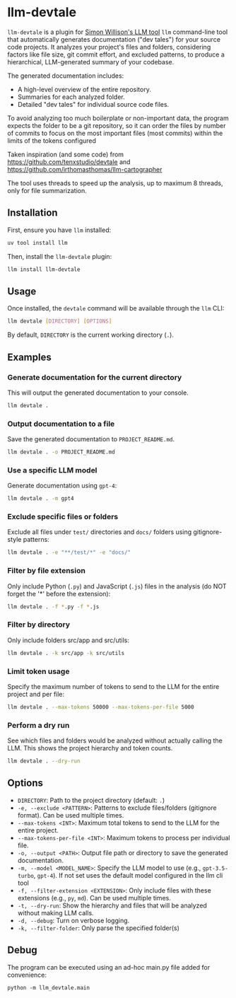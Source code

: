 # llm-devtale

`llm-devtale` is a plugin for [Simon Willison's LLM tool](https://github.com/simonw/llm) `llm` command-line tool that automatically generates documentation ("dev tales") for your source code projects. It analyzes your project's files and folders, considering factors like file size, git commit effort, and excluded patterns, to produce a hierarchical, LLM-generated summary of your codebase.

The generated documentation includes:
*   A high-level overview of the entire repository.
*   Summaries for each analyzed folder.
*   Detailed "dev tales" for individual source code files.

To avoid analyzing too much boilerplate or non-important data,  the program expects the folder to be a git repository, so it can order the files by number of commits to focus on the most important files (most commits) within the limits of the tokens configured

Taken inspiration (and some code) from https://github.com/tenxstudio/devtale and https://github.com/irthomasthomas/llm-cartographer

The tool uses threads to speed up the analysis, up to maximum 8 threads, only for file summarization.
## Installation

First, ensure you have `llm` installed:
```bash
uv tool install llm
```

Then, install the `llm-devtale` plugin:
```bash
llm install llm-devtale
```

## Usage

Once installed, the `devtale` command will be available through the `llm` CLI:

```bash
llm devtale [DIRECTORY] [OPTIONS]
```

By default, `DIRECTORY` is the current working directory (`.`).

## Examples

### Generate documentation for the current directory

This will output the generated documentation to your console.
```bash
llm devtale .
```

### Output documentation to a file

Save the generated documentation to `PROJECT_README.md`.
```bash
llm devtale . -o PROJECT_README.md
```

### Use a specific LLM model

Generate documentation using `gpt-4`:
```bash
llm devtale . -m gpt4
```

### Exclude specific files or folders

Exclude all files under `test/` directories and `docs/` folders using gitignore-style patterns:
```bash
llm devtale . -e "**/test/*" -e "docs/"
```

### Filter by file extension

Only include Python (`.py`) and JavaScript (`.js`) files in the analysis (do NOT forget the '\*' before the extension):
```bash
llm devtale . -f *.py -f *.js
```
### Filter by directory

Only include folders src/app and src/utils:
```bash
llm devtale . -k src/app -k src/utils
```


### Limit token usage

Specify the maximum number of tokens to send to the LLM for the entire project and per file:
```bash
llm devtale . --max-tokens 50000 --max-tokens-per-file 5000
```

### Perform a dry run

See which files and folders would be analyzed without actually calling the LLM. This shows the project hierarchy and token counts.
```bash
llm devtale . --dry-run
```

## Options

*   `DIRECTORY`: Path to the project directory (default: `.`)
*   `-e, --exclude <PATTERN>`: Patterns to exclude files/folders (gitignore format). Can be used multiple times.
*   `--max-tokens <INT>`: Maximum total tokens to send to the LLM for the entire project.
*   `--max-tokens-per-file <INT>`: Maximum tokens to process per individual file.
*   `-o, --output <PATH>`: Output file path or directory to save the generated documentation.
*   `-m, --model <MODEL_NAME>`: Specify the LLM model to use (e.g., `gpt-3.5-turbo`, `gpt-4`). If not set uses the default model configured in the llm cli tool
*   `-f, --filter-extension <EXTENSION>`: Only include files with these extensions (e.g., `py`, `md`). Can be used multiple times.
*   `-t, --dry-run`: Show the hierarchy and files that will be analyzed without making LLM calls.
*   `-d, --debug`: Turn on verbose logging.
*   `-k, --filter-folder`: Only parse the specified folder(s)

## Debug
The program can be executed using an ad-hoc main.py file added for convenience:
```
python -m llm_devtale.main
```
